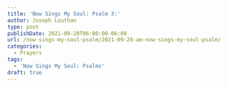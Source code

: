 ```yaml
---
title: 'Now Sings My Soul: Psalm 3:'
author: Joseph Louthan
type: post
publishDate: 2021-09-28T06:00:00-06:00
url: /now-sings-my-soul-psalm/2021-09-28-am-now-sings-my-soul-psalm/
categories:
  - Prayers
tags:
  - 'Now Sings My Soul: Psalms'
draft: true
---
```

<div style="font-variant: small-caps;">

</div>

